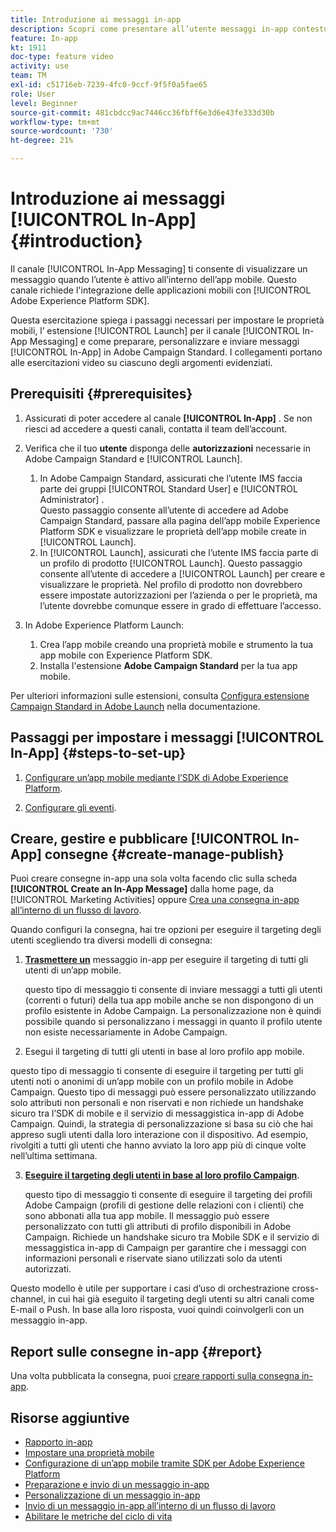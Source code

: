 ```yaml
---
title: Introduzione ai messaggi in-app
description: Scopri come presentare all’utente messaggi in-app contestualmente pertinenti in risposta al comportamento in tempo reale di un cliente all’interno dell’app mobile.
feature: In-app
kt: 1911
doc-type: feature video
activity: use
team: TM
exl-id: c51716eb-7239-4fc0-9ccf-9f5f0a5fae65
role: User
level: Beginner
source-git-commit: 481cbdcc9ac7446cc36fbff6e3d6e43fe333d30b
workflow-type: tm+mt
source-wordcount: '730'
ht-degree: 21%

---
```


# Introduzione ai messaggi [!UICONTROL In-App] {#introduction}

Il canale [!UICONTROL In-App Messaging] ti consente di visualizzare un messaggio quando l’utente è attivo all’interno dell’app mobile. Questo canale richiede l&#39;integrazione delle applicazioni mobili con [!UICONTROL Adobe Experience Platform SDK].

Questa esercitazione spiega i passaggi necessari per impostare le proprietà mobili, l’ estensione [!UICONTROL Launch] per il canale [!UICONTROL In-App Messaging] e come preparare, personalizzare e inviare messaggi [!UICONTROL In-App] in Adobe Campaign Standard. I collegamenti portano alle esercitazioni video su ciascuno degli argomenti evidenziati.

## Prerequisiti {#prerequisites}

1. Assicurati di poter accedere al canale **[!UICONTROL In-App]** . Se non riesci ad accedere a questi canali, contatta il team dell’account.
2. Verifica che il tuo **utente** disponga delle **autorizzazioni** necessarie in Adobe Campaign Standard e [!UICONTROL Launch].

   1. In Adobe Campaign Standard, assicurati che l’utente IMS faccia parte dei gruppi [!UICONTROL Standard User] e [!UICONTROL Administrator] .\
      Questo passaggio consente all’utente di accedere ad Adobe Campaign Standard, passare alla pagina dell’app mobile Experience Platform SDK e visualizzare le proprietà dell’app mobile create in [!UICONTROL Launch].
   2. In [!UICONTROL Launch], assicurati che l’utente IMS faccia parte di un profilo di prodotto [!UICONTROL Launch]. Questo passaggio consente all’utente di accedere a [!UICONTROL Launch] per creare e visualizzare le proprietà. Nel profilo di prodotto non dovrebbero essere impostate autorizzazioni per l’azienda o per le proprietà, ma l’utente dovrebbe comunque essere in grado di effettuare l’accesso.

3. In Adobe Experience Platform Launch:

   1. Crea l’app mobile creando una proprietà mobile e strumento la tua app mobile con Experience Platform SDK.
   2. Installa l&#39;estensione **Adobe Campaign Standard** per la tua app mobile.

Per ulteriori informazioni sulle estensioni, consulta [Configura estensione Campaign Standard in Adobe Launch](https://aep-sdks.gitbook.io/docs/using-mobile-extensions/adobe-campaign-standard) nella documentazione.

## Passaggi per impostare i messaggi [!UICONTROL In-App] {#steps-to-set-up}

1. [Configurare un’app mobile mediante l’SDK di Adobe Experience Platform](/help/communication-channels/mobile/configure-mobile-apps-using-aep-sdk.md).

2. [Configurare gli eventi](/help/communication-channels/mobile/in-app/configure-events.md).

## Creare, gestire e pubblicare [!UICONTROL In-App] consegne {#create-manage-publish}

Puoi creare consegne in-app una sola volta facendo clic sulla scheda **[!UICONTROL Create an In-App Message]** dalla home page, da [!UICONTROL Marketing Activities] oppure [Crea una consegna in-app all’interno di un flusso di lavoro](/help/communication-channels/mobile/in-app/in-app-activity.md).

Quando configuri la consegna, hai tre opzioni per eseguire il targeting degli utenti scegliendo tra diversi modelli di consegna:

1. [**Trasmettere un**](/help/communication-channels/mobile/in-app/broadcast-in-app-message.md) messaggio in-app per eseguire il targeting di tutti gli utenti di un’app mobile.

   questo tipo di messaggio ti consente di inviare messaggi a tutti gli utenti (correnti o futuri) della tua app mobile anche se non dispongono di un profilo esistente in Adobe Campaign. La personalizzazione non è quindi possibile quando si personalizzano i messaggi in quanto il profilo utente non esiste necessariamente in Adobe Campaign.

2. Esegui il targeting di tutti gli utenti in base al loro profilo app mobile.

questo tipo di messaggio ti consente di eseguire il targeting per tutti gli utenti noti o anonimi di un’app mobile con un profilo mobile in Adobe Campaign. Questo tipo di messaggi può essere personalizzato utilizzando solo attributi non personali e non riservati e non richiede un handshake sicuro tra l’SDK di mobile e il servizio di messaggistica in-app di Adobe Campaign. Quindi, la strategia di personalizzazione si basa su ciò che hai appreso sugli utenti dalla loro interazione con il dispositivo. Ad esempio, rivolgiti a tutti gli utenti che hanno avviato la loro app più di cinque volte nell’ultima settimana.

3. [**Eseguire il targeting degli utenti in base al loro profilo Campaign**](/help/communication-channels/mobile/in-app/target-users-based-on-campaign-profile.md).

   questo tipo di messaggio ti consente di eseguire il targeting dei profili Adobe Campaign (profili di gestione delle relazioni con i clienti) che sono abbonati alla tua app mobile. Il messaggio può essere personalizzato con tutti gli attributi di profilo disponibili in Adobe Campaign. Richiede un handshake sicuro tra Mobile SDK e il servizio di messaggistica in-app di Campaign per garantire che i messaggi con informazioni personali e riservate siano utilizzati solo da utenti autorizzati.

Questo modello è utile per supportare i casi d’uso di orchestrazione cross-channel, in cui hai già eseguito il targeting degli utenti su altri canali come E-mail o Push. In base alla loro risposta, vuoi quindi coinvolgerli con un messaggio in-app.

## Report sulle consegne in-app {#report}

Una volta pubblicata la consegna, puoi [creare rapporti sulla consegna in-app](/help/communication-channels/mobile/in-app/in-app-reporting.md).

## Risorse aggiuntive

* [Rapporto in-app](https://experienceleague.adobe.com/docs/campaign-standard/using/reporting/list-of-reports/in-app-report.html?lang=en)
* [Impostare una proprietà mobile](https://aep-sdks.gitbook.io/docs/getting-started/create-a-mobile-property)
* [Configurazione di un’app mobile tramite SDK per Adobe Experience Platform](https://experienceleague.adobe.com/docs/campaign-standard/using/administrating/configuring-channels/configuring-a-mobile-application.html?lang=en)
* [Preparazione e invio di un messaggio in-app](https://experienceleague.adobe.com/docs/campaign-standard/using/communication-channels/in-app-messaging/preparing-and-sending-an-in-app-message.html?lang=en)
* [Personalizzazione di un messaggio in-app](https://experienceleague.adobe.com/docs/campaign-standard/using/communication-channels/in-app-messaging/customizing-an-in-app-message.html?lang=en)
* [Invio di un messaggio in-app all’interno di un flusso di lavoro](https://experienceleague.adobe.com/docs/campaign-standard/using/managing-processes-and-data/channel-activities/in-app-delivery.html?lang=en)
* [Abilitare le metriche del ciclo di vita](https://aep-sdks.gitbook.io/docs/getting-started/initialize-the-sdk#enable-lifecycle-metrics)
